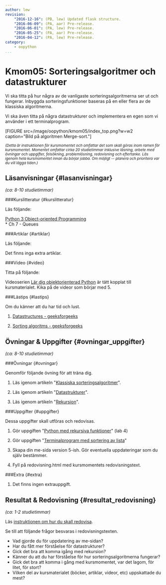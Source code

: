 ```yaml
---
author: lew
revision:
    "2016-12-16": (PB, lew) Updated flask structure.
    "2016-06-09": (PA, aar) Pre-release.
    "2016-06-01": (PA, lew) Pre-release.
    "2016-05-25": (PA, aar) Pre-release.
    "2016-04-12": (PA, lew) Pre-release.
category:
    - oopython
...
```

Kmom05: Sorteringsalgoritmer och datastrukturer
====================================

Vi ska titta på hur några av de vanligaste sorteringsalgoritmerna ser ut och fungerar. Inbyggda sorteringsfunktioner baseras på en eller flera av de klassiska algoritmerna.  

Vi ska även titta på några datastrukturer och implementera en egen som vi använder i ett terminalprogram.  

<!--more-->

[FIGURE src=/image/oopython/kmom05/index_top.png?w=w2 caption="Bild på algoritmen Merge-sort."]


<!-- Flytta nedan text till eget dokumet/vy/block -->

<small>*(Detta är instruktionen för kursmomentet och omfattar det som skall göras inom ramen för kursmomentet. Momentet omfattar cirka 20 studietimmar inklusive läsning, arbete med övningar och uppgifter, felsökning, problemlösning, redovisning och eftertanke. Läs igenom hela kursmomentet innan du börjar jobba. Om möjligt -- planera och prioritera var du vill lägga tiden.)*</small>



Läsanvisningar  {#lasanvisningar}
---------------------------------

*(ca: 8-10 studietimmar)*


###Kurslitteratur  {#kurslitteratur}

Läs följande:

[Python 3 Object-oriented Programming](kunskap/boken-python3-object-oriented-programming)  
    * Ch 7 - Queues



###Artiklar {#artiklar}

Läs följande:

Det finns inga extra artiklar.



###Video  {#video}

Titta på följande:

Videoserien [Lär dig objektorienterad Python](https://www.youtube.com/playlist?list=PLKtP9l5q3ce8cmKXE9Gw1Ra0GaYufGbN7) är tätt kopplat till kursmaterialet. Kika på de videor som börjar med 5.


###Lästips {#lastips}

Om du känner att du har tid och lust.

1. [Datastructures - geeksforgeeks](http://www.geeksforgeeks.org/data-structures/)  

2. [Sorting algoritms - geeksforgeeks](http://www.geeksforgeeks.org/fundamentals-of-algorithms/#SearchingandSorting)  



Övningar & Uppgifter  {#ovningar_uppgifter}
-------------------------------------------

*(ca: 8-10 studietimmar)*



###Övningar {#ovningar}

Genomför följande övning för att träna dig.

1. Läs igenom artikeln "[Klassiska sorteringsalgoritmer](kunskap/sorteringsalgoritmer)".

2. Läs igenom artikeln "[Datastrukturer](kunskap/datastrukturer)".  

3. Läs igenom artikeln "[Rekursion](kunskap/rekursion)".



###Uppgifter {#uppgifter}

Dessa uppgifter skall utföras och redovisas.

1. Gör uppgiften "[Python med rekursiva funktioner](uppgift/python-med-rekursiva-funktioner)" (lab 4)

2. Gör uppgiften "[Terminalprogram med sortering av lista](uppgift/terminalprogram-med-sortering-av-lista)"  

3. Skapa din me-sida version 5-ish. Gör eventuella uppdateringar som du själv bestämmer.  

4. Fyll på redovisning.html med kursmomentets redovisningstext.



###Extra {#extra}

1. Det finns ingen extrauppgift.



Resultat & Redovisning  {#resultat_redovisning}
-----------------------------------------------

*(ca: 1-2 studietimmar)*

Läs [instruktionen om hur du skall redovisa](oopython/redovisa).

Se till att följande frågor besvaras i redovisningstexten.

* Vad gjorde du för uppdatering av me-sidan?
* Har du fått mer förståelse för datastrukturer?
* Gick det bra att komma igång med rekursion?  
* Känner du att du har förståelse för hur sorteringsalgoritmerna fungerar?  
* Gick det bra att komma i gång med kursmomentet, var det lagom, för litet, för stort?
* Vilken del av kursmaterialet (böcker, artiklar, videor, etc) uppskattade du mest?
